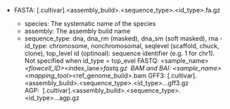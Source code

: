 - FASTA: <species>[.cultivar].<assembly_build>.<sequence_type>.<id_type>.<id>fa.gz
  - species: The systematic name of the species
  - assembly: The assembly build name
  - sequence_type: dna, dna_rm (masked), dna_sm (soft masked), rna
  -id_type: chromosome, nonchromosomal, seqlevel (scaffold, chuck, clone), top_level
id (optinoal): sequence identifier (e.g. 1 for chr1). Not specified when id_type = top_evel
FASTQ: <sample_name>_<flowcell_ID>_<index_lane>_<readNum>_fastq.gz 
BAM and BAI: <sample_name>_<mapping_tool>_<ref_genome_build>.bam
GFF3: <species>[.cultivar].<assembly_build>.<sequence_type>.<id_type>.<id>.<purpose>.gff3.gz 
AGP:  <species>[.cultivar].<assembly_build>.<sequence_type>.<id_type>.<id>.<purpose>.agp.gz 